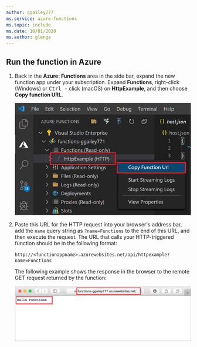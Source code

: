 ```yaml
---
author: ggailey777
ms.service: azure-functions
ms.topic: include
ms.date: 10/01/2020	
ms.author: glenga
---
```

## Run the function in Azure

1. Back in the **Azure: Functions** area in the side bar, expand the new function app under your subscription. Expand **Functions**, right-click (Windows) or <kbd>Ctrl -</kbd> click (macOS) on **HttpExample**, and then choose **Copy function URL**.

    ![Copy the function URL for the new HTTP trigger](./media/functions-vs-code-run-remote/function-copy-endpoint-url.png)

1. Paste this URL for the HTTP request into your browser's address bar, add the `name` query string as `?name=Functions` to the end of this URL, and then execute the request. The URL that calls your HTTP-triggered function should be in the following format:

    ```http
    http://<functionappname>.azurewebsites.net/api/httpexample?name=Functions
    ```

    The following example shows the response in the browser to the remote GET request returned by the function:

    ![Function response in the browser](./media/functions-vs-code-run-remote/functions-test-remote-browser.png)
